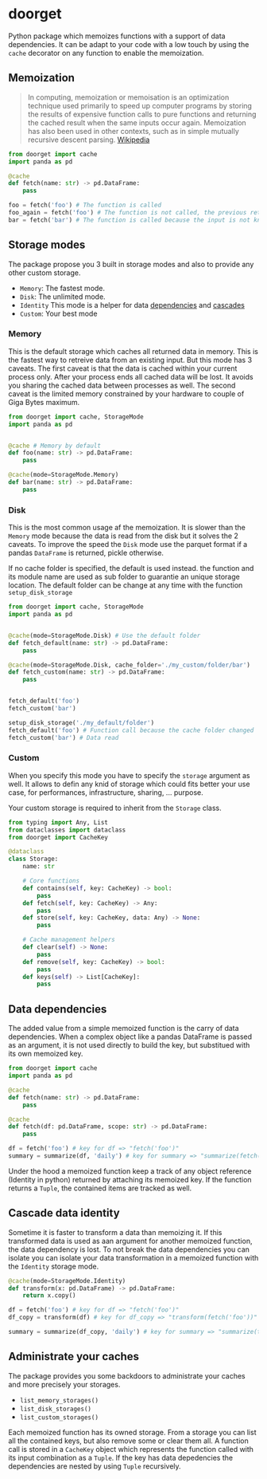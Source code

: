 # doorget

Python package which memoizes functions with a support of data dependencies. 
It can be adapt to your code with a low touch by using the `cache` decorator 
on any function to enable the memoization.

## Memoization

> In computing, memoization or memoisation is an optimization technique used primarily to speed up computer programs by storing the results of expensive function calls to pure functions and returning the cached result when the same inputs occur again. Memoization has also been used in other contexts, such as in simple mutually recursive descent parsing. [Wikipedia](https://en.wikipedia.org/wiki/Memoization) 


```python
from doorget import cache
import panda as pd

@cache
def fetch(name: str) -> pd.DataFrame:
    pass

foo = fetch('foo') # The function is called
foo_again = fetch('foo') # The function is not called, the previous returned data is read from the cache instead
bar = fetch('bar') # The function is called because the input is not known yet
```

## Storage modes

The package propose you 3 built in storage modes and also to provide any other custom storage.

* `Memory`: The fastest mode.
* `Disk`: The unlimited mode.
* `Identity` This mode is a helper for data [dependencies](#data_dependencies) and [cascades](#cascade_data_identity)
* `Custom`: Your best mode

### Memory

This is the default storage which caches all returned data in memory. This is the fastest way to retreive  data
from an existing input. But this mode has 3 caveats. The first caveat is that the data is cached within your current process only. After your process ends all cached data will be lost. It avoids you sharing the cached data between processes as well. The second caveat is the limited memory constrained by your hardware to couple of Giga Bytes maximum.

```python
from doorget import cache, StorageMode
import panda as pd


@cache # Memory by default
def foo(name: str) -> pd.DataFrame:
    pass

@cache(mode=StorageMode.Memory)
def bar(name: str) -> pd.DataFrame:
    pass

```

### Disk

This is the most common usage af the memoization. It is slower than the `Memory` mode because the data is read from
the disk but it solves the 2 caveats. To improve the speed the `Disk` mode use the parquet format if a pandas `DataFrame`
is returned, pickle otherwise.

If no cache folder is specified, the default is used instead. the function and its module name are used as sub folder to guarantie an unique storage location. The default folder can be change at any time with the function `setup_disk_storage` 

```python
from doorget import cache, StorageMode
import panda as pd


@cache(mode=StorageMode.Disk) # Use the default folder
def fetch_default(name: str) -> pd.DataFrame:
    pass

@cache(mode=StorageMode.Disk, cache_folder='./my_custom/folder/bar')
def fetch_custom(name: str) -> pd.DataFrame:
    pass


fetch_default('foo')
fetch_custom('bar')

setup_disk_storage('./my_default/folder')
fetch_default('foo') # Function call because the cache folder changed
fetch_custom('bar') # Data read
```

### Custom

When you specify this mode you have to specify the `storage` argument as well. It allows to defin any knid of storage which could fits better your use case, for performances, infrastructure, sharing, ... purpose.

Your custom storage is required to inherit from the `Storage` class.

```python
from typing import Any, List
from dataclasses import dataclass
from doorget import CacheKey

@dataclass
class Storage:
    name: str

    # Core functions
    def contains(self, key: CacheKey) -> bool:
        pass
    def fetch(self, key: CacheKey) -> Any:
        pass
    def store(self, key: CacheKey, data: Any) -> None:
        pass

    # Cache management helpers
    def clear(self) -> None:
        pass
    def remove(self, key: CacheKey) -> bool:
        pass
    def keys(self) -> List[CacheKey]:
        pass
```

## Data dependencies

The added value from a simple memoized function is the carry of data dependencies. When a complex object like a pandas DataFrame is passed as an argument, it is not used directly to build the key, but substitued with its own memoized key.

```python
from doorget import cache
import panda as pd

@cache
def fetch(name: str) -> pd.DataFrame:
    pass

@cache
def fetch(df: pd.DataFrame, scope: str) -> pd.DataFrame:
    pass

df = fetch('foo') # key for df => "fetch('foo')"
summary = summarize(df, 'daily') # key for summary => "summarize(fetch('foo'), 'daily')"

```

Under the hood a memoized function keep a track of any object reference (Identity in python) returned by attaching its 
memoized key. If the function returns a `Tuple`, the contained items are tracked as well.


## Cascade data identity

Sometime it is faster to transform a data than memoizing it. If this transformed data is used as aan argument for another memoized function, the data dependency is lost. To not break the data dependencies you can isolate you can isolate your
data transformation in a memoized function with the `Identity` storage mode.

```python
@cache(mode=StorageMode.Identity)
def transform(x: pd.DataFrame) -> pd.DataFrame:
    return x.copy()

df = fetch('foo') # key for df => "fetch('foo')"
df_copy = transform(df) # key for df_copy => "transform(fetch('foo'))"

summary = summarize(df_copy, 'daily') # key for summary => "summarize(transform(fetch('foo')), 'daily')"
```

## Administrate your caches

The package provides you some backdoors to administrate your caches and more precisely your storages.

* `list_memory_storages()`
* `list_disk_storages()`
* `list_custom_storages()`

Each memoized function has its owned storage. From a storage you can list all the contained keys, but also 
remove some or clear them all. A function call is stored in a `CacheKey` object which represents the function
called with its input combination as a `Tuple`. If the key has data depedencies the dependencies are nested
by using `Tuple` recursively.  